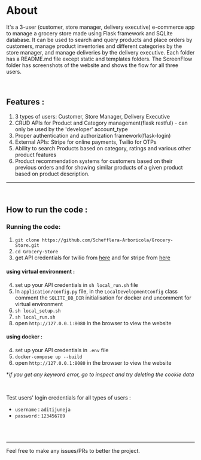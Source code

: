 # About 

It's a 3-user (customer, store manager, delivery executive) e-commerce app to manage a grocery store made using Flask framework and SQLite database. It can be used to search and query products and place orders by customers, manage product inventories and different categories by the store manager, and manage deliveries by the delivery executive. Each folder has a README.md file except static and templates folders. The ScreenFlow folder has screenshots of the website and shows the flow for all three users. 

<br>

## Features :

1. 3 types of users: Customer, Store Manager, Delivery Executive 
2. CRUD APIs for Product and Category management(flask restful) - can only be used by the 'developer' account_type
3. Proper authentication and authorization framework(flask-login)
4. External APIs: Stripe for online payments, Twilio for OTPs
5. Ability to search Products based on category, ratings and various other product features
6. Product recommendation systems for customers based on their previous orders and for showing similar products of a given product based on product description.

<hr>
<br>

## How to run the code : 

### Running the code:

1. `git clone https://github.com/Schefflera-Arboricola/Grocery-Store.git`
2. `cd Grocery-Store`
3. get API credentials for twilio from [here](https://www.twilio.com/en-us) and for stripe from [here](https://stripe.com/en-in)

#### using virtual environment :

4. set up your API credentials in `sh local_run.sh` file
5. In `application/config.py` file, in the `LocalDevelopmentConfig` class comment the `SQLITE_DB_DIR` initialisation for docker and uncomment for virtual environment
6. `sh local_setup.sh`
7. `sh local_run.sh`
8. open `http://127.0.0.1:8080` in the browser to view the website

#### using docker :

4. set up your API credentials in `.env` file
5. `docker-compose up --build`
6. open `http://127.0.0.1:8080` in the browser to view the website

*<i>if you get any keyword error, go to inspect and try deleting the cookie data</i>

<br>

Test users' login credentials for all types of users : 

- `username` : `aditijuneja`
- `password` : `123456789`

<br><br>
<hr>

Feel free to make any issues/PRs to better the project. 